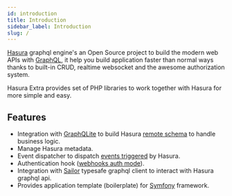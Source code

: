 ```yaml
---
id: introduction
title: Introduction
sidebar_label: Introduction
slug: /
---
```


[Hasura](https://hasura.io) graphql engine's an Open Source project to build the modern web APIs with [GraphQL](https://graphql.org),
it help you build application faster than normal ways thanks to built-in CRUD, realtime websocket and the awesome authorization system.

Hasura Extra provides set of PHP libraries to work together with Hasura for more simple and easy.

## Features

+ Integration with [GraphQLite](https://graphqlite.thecodingmachine.io/) to build Hasura [remote schema](https://hasura.io/docs/latest/graphql/core/remote-schemas/index.html) to handle business logic.
+ Manage Hasura metadata.
+ Event dispatcher to dispatch [events triggered](https://hasura.io/docs/latest/graphql/core/event-triggers/index.html) by Hasura.
+ Authentication hook ([webhooks auth mode](https://hasura.io/docs/latest/graphql/core/auth/authentication/webhook.html)).
+ Integration with [Sailor](https://github.com/spawnia/sailor) typesafe graphql client to interact with Hasura graphql api.
+ Provides application template (boilerplate) for [Symfony](https://symfony.com) framework.

